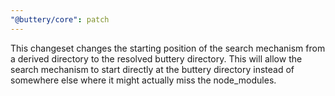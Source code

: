 ```yaml
---
"@buttery/core": patch
---
```


This changeset changes the starting position of the search mechanism from a derived directory to the resolved buttery directory. This will allow the search mechanism to start directly at the buttery directory instead of somewhere else where it might actually miss the node_modules.
